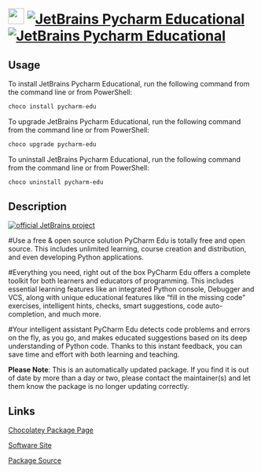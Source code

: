 ﻿# <img src="https://cdn.jsdelivr.net/gh/mkevenaar/chocolatey-packages@d7949131bb33509ebc8294e210fd60c84af5b082/icons/pycharm-edu.png" width="32" height="32"/> [![JetBrains Pycharm Educational](https://img.shields.io/chocolatey/v/pycharm-edu.svg?label=JetBrains+Pycharm+Educational)](https://chocolatey.org/packages/pycharm-edu) [![JetBrains Pycharm Educational](https://img.shields.io/chocolatey/dt/pycharm-edu.svg)](https://chocolatey.org/packages/pycharm-edu)

## Usage
To install JetBrains Pycharm Educational, run the following command from the command line or from PowerShell:
```powershell
choco install pycharm-edu
```

To upgrade JetBrains Pycharm Educational, run the following command from the command line or from PowerShell:
```powershell
choco upgrade pycharm-edu
```

To uninstall JetBrains Pycharm Educational, run the following command from the command line or from PowerShell:
```powershell
choco uninstall pycharm-edu
```

## Description
[![official JetBrains project](http://jb.gg/badges/official-plastic.svg)](https://confluence.jetbrains.com/display/ALL/JetBrains+on+GitHub)

#Use a free & open source solution
PyCharm Edu is totally free and open source. This includes unlimited learning, course creation and distribution, and even developing Python applications.

#Everything you need, right out of the box
PyCharm Edu offers a complete toolkit for both learners and educators of programming. This includes essential learning features like an integrated Python console, Debugger and VCS, along with unique educational features like “fill in the missing code” exercises, intelligent hints, checks, smart suggestions, code auto-completion, and much more.

#Your intelligent assistant
PyCharm Edu detects code problems and errors on the fly, as you go, and makes educated suggestions based on its deep understanding of Python code. Thanks to this instant feedback, you can save time and effort with both learning and teaching.

**Please Note**: This is an automatically updated package. If you find it is
out of date by more than a day or two, please contact the maintainer(s) and
let them know the package is no longer updating correctly.


## Links
[Chocolatey Package Page](https://chocolatey.org/packages/pycharm-edu)

[Software Site](https://www.jetbrains.com/pycharm-edu/)

[Package Source](https://github.com/mkevenaar/chocolatey-packages/tree/master/automatic/pycharm-edu)

